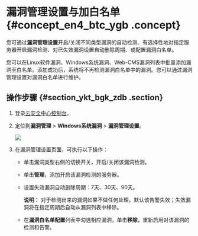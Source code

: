 # 漏洞管理设置与加白名单 {#concept_en4_btc_ygb .concept}

您可通过**漏洞管理设置**开启/关闭不同类型漏洞的自动检测、有选择性地对指定服务器开启漏洞检测、对已失效漏洞设置自动删除周期、或配置漏洞白名单。

您可以在Linux软件漏洞、Windows系统漏洞、Web-CMS漏洞列表中批量添加漏洞至白名单。添加成功后，系统将不再检测漏洞白名单中的漏洞。您可以通过漏洞管理设置对漏洞白名单进行维护。

## 操作步骤 {#section_ykt_bgk_zdb .section}

1.  登录[云安全中心控制台](https://yundun.console.aliyun.com/?p=sas)。
2.  定位到**漏洞管理** \> **Windows系统漏洞** \> **漏洞管理设置**。

    ![](http://static-aliyun-doc.oss-cn-hangzhou.aliyuncs.com/assets/img/134131/155714194539822_zh-CN.png)

3.  在漏洞管理设置页面，可执行以下操作：
    -   单击漏洞类型右侧的切换开关，开启/关闭该漏洞检测。
    -   单击**管理**，添加开启该漏洞检测的服务器。
    -   设置失效漏洞自动删除周期：7天、30天、90天。

        **说明：** 对于检测出来的漏洞如果不做任何处理，默认该告警失效；失效漏洞将在指定周期后自动从漏洞列表中移除。

    -   在**漏洞白名单配置**列表中勾选相应漏洞，单击**移除**，重新启用对该漏洞的检测和告警。

